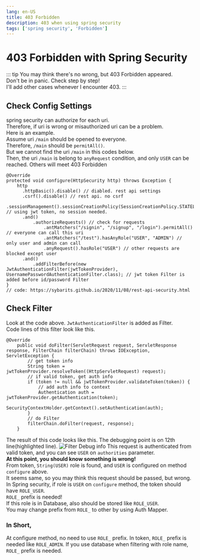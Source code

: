 ```yaml
---
lang: en-US
title: 403 Forbidden
description: 403 when using spring security
tags: ['spring security', 'Forbidden']
---
```


# 403 Forbidden with Spring Security
::: tip
You may think there's no wrong, but 403 Forbidden appeared.   
Don't be in panic. Check step by step!   
I'll add other cases whenever I encounter 403.
:::

## Check Config Settings
spring security can authorize for each uri.   
Therefore, if uri is wrong or misauthorized uri can be a problem.   
Here is an example.   
Assume uri `/main` should be opened to everyone.   
Therefore, `/main` should be `permitAll()`.   
But we cannot find the uri `/main` in this codes below.   
Then, the uri `/main` is belong to `anyRequest` condition, and only `USER` can be reached. Others will meet 403 Forbidden
``` java{10}
@Override
protected void configure(HttpSecurity http) throws Exception {
    http
      .httpBasic().disable() // diabled. rest api settings
      .csrf().disable() // rest api. no csrf
      .sessionManagement().sessionCreationPolicy(SessionCreationPolicy.STATELESS) // using jwt token, no session needed.
      .and()
          .authorizeRequests() // check for requests
              .antMatchers("/signin", "/signup", "/login").permitAll() // everyone can call this uri
              .antMatchers("/test").hasAnyRole("USER", "ADMIN") // only user and admin can call
              .anyRequest().hasRole("USER") // other requests are blocked except user
      .and()
          .addFilterBefore(new JwtAuthenticationFilter(jwtTokenProvider), UsernamePasswordAuthenticationFilter.class); // jwt token Filter is added before id/password Filter
}
// code: https://sybarits.github.io/2020/11/08/rest-api-security.html
```

## Check Filter
Look at the code above. `JwtAuthenticationFilter` is added as Filter.   
Code lines of this filter look like this.
``` java{12}
@Override
    public void doFilter(ServletRequest request, ServletResponse response, FilterChain filterChain) throws IOException, ServletException {
        // get token info
        String token = jwtTokenProvider.resolveToken((HttpServletRequest) request);
        // if valid token, get auth info
        if (token != null && jwtTokenProvider.validateToken(token)) {
            // add auth info to context
            Authentication auth = jwtTokenProvider.getAuthentication(token);
            SecurityContextHolder.getContext().setAuthentication(auth);
        }
        // do Filter
        filterChain.doFilter(request, response);
    }
```
The result of this code looks like this. The debugging point is on 12th line(highlighted line).
![Filter Debug info](@assets/spring/security/token-debug-role-error.png)
This request is authenticated from valid token, and you can see `USER` on `authorities` parameter.   
**At this point, you should know something is wrong!**   
From token, `String(USER)` role is found, and `USER` is configured on method `configure` above.   
It seems same, so you may think this request should be passed, but wrong.   
In Spring security, if role is `USER` on `configure` method, the token should have `ROLE_USER`.   
`ROLE_` prefix is needed!   
If this role is in Database, also should be stored like `ROLE_USER`.   
You may change prefix from `ROLE_` to other by using Auth Mapper.

### In Short,
At configure method, no need to use `ROLE_` prefix. In token, `ROLE_` prefix is needed like `ROLE_ADMIN`. If you use database when filtering with role name, `ROLE_` prefix is needed.